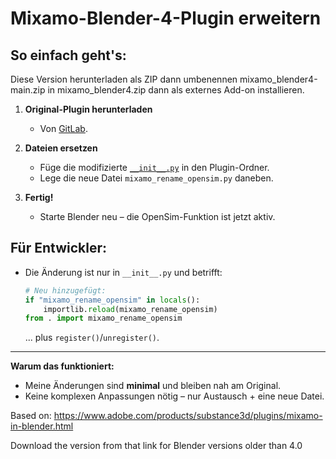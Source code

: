 # **Mixamo-Blender-4-Plugin erweitern**  

## **So einfach geht's:**  

Diese Version herunterladen als ZIP dann umbenennen mixamo_blender4-main.zip in mixamo_blender4.zip dann als externes Add-on installieren.

1. **Original-Plugin herunterladen**  
   - Von [GitLab](https://gitlab.com/x190/mixamo_blender4).  

2. **Dateien ersetzen**  
   - Füge die modifizierte [`__init__.py`](#) in den Plugin-Ordner.  
   - Lege die neue Datei `mixamo_rename_opensim.py` daneben.  

3. **Fertig!**  
   - Starte Blender neu – die OpenSim-Funktion ist jetzt aktiv.  

## **Für Entwickler:**  

- Die Änderung ist nur in `__init__.py` und betrifft:  

  ```python
  # Neu hinzugefügt:
  if "mixamo_rename_opensim" in locals():
      importlib.reload(mixamo_rename_opensim)
  from . import mixamo_rename_opensim
  ```

  ... plus `register()`/`unregister()`.  

---

**Warum das funktioniert:**  

- Meine Änderungen sind **minimal** und bleiben nah am Original.  
- Keine komplexen Anpassungen nötig – nur Austausch + eine neue Datei.


Based on: https://www.adobe.com/products/substance3d/plugins/mixamo-in-blender.html

Download the version from that link for Blender versions older than 4.0

